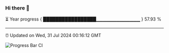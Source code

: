 ### Hi there 👋

⏳ Year progress { █████████████████▁▁▁▁▁▁▁▁▁▁▁▁▁ } 57.93 %

---

⏰ Updated on Wed, 31 Jul 2024 00:16:12 GMT

![Progress Bar CI](https://github.com/liununu/liununu/workflows/Progress%20Bar%20CI/badge.svg)
